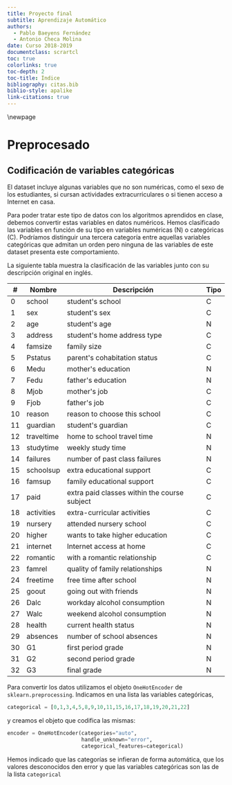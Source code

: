 ```yaml
---
title: Proyecto final
subtitle: Aprendizaje Automático
authors: 
  - Pablo Baeyens Fernández 
  - Antonio Checa Molina
date: Curso 2018-2019
documentclass: scrartcl
toc: true
colorlinks: true
toc-depth: 2
toc-title: Índice
bibliography: citas.bib
biblio-style: apalike
link-citations: true
---
```


\newpage

# Preprocesado

## Codificación de variables categóricas

El dataset incluye algunas variables que no son numéricas, como el sexo de los estudiantes, si cursan actividades extracurriculares o si tienen acceso a Internet en casa.

Para poder tratar este tipo de datos con los algoritmos aprendidos en clase, debemos convertir estas variables en datos numéricos.
Hemos clasificado las variables en función de su tipo en variables numéricas (N) o categóricas (C).
Podríamos distinguir una tercera categoría entre aquellas variables categóricas que admitan un orden pero ninguna de las variables de este dataset presenta este comportamiento.

La siguiente tabla muestra la clasificación de las variables junto con su descripción original en inglés.

| #  | Nombre     | Descripción                                  | Tipo |
|----|------------|----------------------------------------------|------|
| 0  | school     | student's school                             | C    |
| 1  | sex        | student's sex                                | C    |
| 2  | age        | student's age                                | N    |
| 3  | address    | student's home address type                  | C    |
| 4  | famsize    | family size                                  | C    |
| 5  | Pstatus    | parent's cohabitation status                 | C    |
| 6  | Medu       | mother's education                           | N    |
| 7  | Fedu       | father's education                           | N    |
| 8  | Mjob       | mother's job                                 | C    |
| 9  | Fjob       | father's job                                 | C    |
| 10 | reason     | reason to choose this school                 | C    |
| 11 | guardian   | student's guardian                           | C    |
| 12 | traveltime | home to school travel time                   | N    |
| 13 | studytime  | weekly study time                            | N    |
| 14 | failures   | number of past class failures                | N    |
| 15 | schoolsup  | extra educational support                    | C    |
| 16 | famsup     | family educational support                   | C    |
| 17 | paid       | extra paid classes within the course subject | C    |
| 18 | activities | extra-curricular activities                  | C    |
| 19 | nursery    | attended nursery school                      | C    |
| 20 | higher     | wants to take higher education               | C    |
| 21 | internet   | Internet access at home                      | C    |
| 22 | romantic   | with a romantic relationship                 | C    |
| 23 | famrel     | quality of family relationships              | N    |
| 24 | freetime   | free time after school                       | N    |
| 25 | goout      | going out with friends                       | N    |
| 26 | Dalc       | workday alcohol consumption                  | N    |
| 27 | Walc       | weekend alcohol consumption                  | N    |
| 28 | health     | current health status                        | N    |
| 29 | absences   | number of school absences                    | N    |
| 30 | G1         | first period grade                           | N    |
| 31 | G2         | second period grade                          | N    |
| 32 | G3         | final grade                                  | N    |


Para convertir los datos utilizamos el objeto `OneHotEncoder` de `sklearn.preprocessing`.
Indicamos en una lista las variables categóricas,
```python
categorical = [0,1,3,4,5,8,9,10,11,15,16,17,18,19,20,21,22]
```
y creamos el objeto que codifica las mismas:
```python
encoder = OneHotEncoder(categories="auto",
                        handle_unknown="error",
                        categorical_features=categorical)
```

Hemos indicado que las categorías se infieran de forma automática, que los valores desconocidos den error y que las variables categóricas son las de la lista `categorical`

